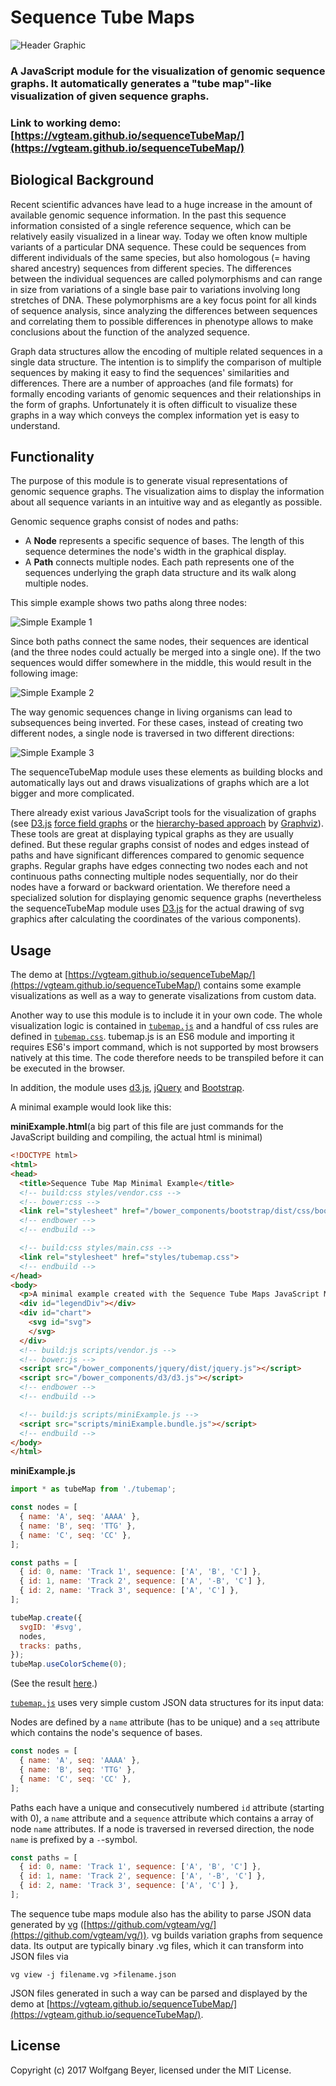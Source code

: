 # Sequence Tube Maps

![Header Graphic](/images/header.png)

### A JavaScript module for the visualization of genomic sequence graphs. It automatically generates a "tube map"-like visualization of given sequence graphs.

### Link to working demo: [https://vgteam.github.io/sequenceTubeMap/](https://vgteam.github.io/sequenceTubeMap/)

## Biological Background

Recent scientific advances have lead to a huge increase in the amount of available genomic sequence information. In the past this sequence information consisted of a single reference sequence, which can be relatively easily visualized in a linear way. Today we often know multiple variants of a particular DNA sequence. These could be sequences from different individuals of the same species, but also homologous (= having shared ancestry) sequences from different species. The differences between the individual sequences are called polymorphisms and can range in size from variations of a single base pair to variations involving long stretches of DNA. These polymorphisms are a key focus point for all kinds of sequence analysis, since analyzing the differences between sequences and correlating them to possible differences in phenotype allows to make conclusions about the function of the analyzed sequence.

Graph data structures allow the encoding of multiple related sequences in a single data structure. The intention is to simplify the comparison of multiple sequences by making it easy to find the sequences' similarities and differences. There are a number of approaches (and file formats) for formally encoding variants of genomic sequences and their relationships in the form of graphs. Unfortunately it is often difficult to visualize these graphs in a way which conveys the complex information yet is easy to understand.

## Functionality

The purpose of this module is to generate visual representations of genomic sequence graphs. The visualization aims to display the information about all sequence variants in an intuitive way and as elegantly as possible.

Genomic sequence graphs consist of nodes and paths:

* A **Node** represents a specific sequence of bases. The length of this sequence determines the node's width in the graphical display.
* A **Path** connects multiple nodes. Each path represents one of the sequences underlying the graph data structure and its walk along multiple nodes.

This simple example shows two paths along three nodes:

![Simple Example 1](/images/example1.png)

Since both paths connect the same nodes, their sequences are identical (and the three nodes could actually be merged into a single one). If the two sequences would differ somewhere in the middle, this would result in the following image:

![Simple Example 2](/images/example2.png)

The way genomic sequences change in living organisms can lead to subsequences being inverted. For these cases, instead of creating two different nodes, a single node is traversed in two different directions:

![Simple Example 3](/images/example3.png)

The sequenceTubeMap module uses these elements as building blocks and automatically lays out and draws visualizations of graphs which are a lot bigger and more complicated.

There already exist various JavaScript tools for the visualization of graphs (see [D3.js](https://d3js.org/) [force field graphs](https://bl.ocks.org/mbostock/4062045) or the [hierarchy-based approach](http://www.graphviz.org/content/fsm) by [Graphviz](http://www.graphviz.org/)). These tools are great at displaying typical graphs as they are usually defined. But these regular graphs consist of nodes and edges instead of paths and have significant differences compared to genomic sequence graphs. Regular graphs have edges connecting two nodes each and not continuous paths connecting multiple nodes sequentially, nor do their nodes have a forward or backward orientation. We therefore need a specialized solution for displaying genomic sequence graphs (nevertheless the sequenceTubeMap module uses [D3.js](https://d3js.org/) for the actual drawing of svg graphics after calculating the coordinates of the various components).

## Usage

The demo at [https://vgteam.github.io/sequenceTubeMap/](https://vgteam.github.io/sequenceTubeMap/) contains some example visualizations as well as a way to generate visalizations from custom data.

Another way to use this module is to include it in your own code. The whole visualization logic is contained in [`tubemap.js`](https://github.com/vgteam/sequenceTubeMap/blob/master/app/scripts/tubemap.js) and a handful of css rules are defined in [`tubemap.css`](https://github.com/vgteam/sequenceTubeMap/blob/master/app/styles/tubemap.css). tubemap.js is an ES6 module and importing it requires ES6's import command, which is not supported by most browsers natively at this time. The code therefore needs to be transpiled before it can be executed in the browser.

In addition, the module uses [d3.js](https://d3js.org/), [jQuery](https://jquery.com/) and [Bootstrap](https://getbootstrap.com/).

A minimal example would look like this:

**miniExample.html**(a big part of this file are just commands for the JavaScript building and compiling, the actual html is minimal)
```html
<!DOCTYPE html>
<html>
<head>
  <title>Sequence Tube Map Minimal Example</title>
  <!-- build:css styles/vendor.css -->
  <!-- bower:css -->
  <link rel="stylesheet" href="/bower_components/bootstrap/dist/css/bootstrap.css" />
  <!-- endbower -->
  <!-- endbuild -->

  <!-- build:css styles/main.css -->
  <link rel="stylesheet" href="styles/tubemap.css">
  <!-- endbuild -->
</head>
<body>
  <p>A minimal example created with the Sequence Tube Maps JavaScript Module:</p>
  <div id="legendDiv"></div>
  <div id="chart">
    <svg id="svg">
    </svg>
  </div>
  <!-- build:js scripts/vendor.js -->
  <!-- bower:js -->
  <script src="/bower_components/jquery/dist/jquery.js"></script>
  <script src="/bower_components/d3/d3.js"></script>
  <!-- endbower -->
  <!-- endbuild -->

  <!-- build:js scripts/miniExample.js -->
  <script src="scripts/miniExample.bundle.js"></script>
  <!-- endbuild -->
</body>
</html>
```

**miniExample.js**
```javascript
import * as tubeMap from './tubemap';

const nodes = [
  { name: 'A', seq: 'AAAA' },
  { name: 'B', seq: 'TTG' },
  { name: 'C', seq: 'CC' },
];

const paths = [
  { id: 0, name: 'Track 1', sequence: ['A', 'B', 'C'] },
  { id: 1, name: 'Track 2', sequence: ['A', '-B', 'C'] },
  { id: 2, name: 'Track 3', sequence: ['A', 'C'] },
];

tubeMap.create({
  svgID: '#svg',
  nodes,
  tracks: paths,
});
tubeMap.useColorScheme(0);
```

(See the result [here](https://vgteam.github.io/sequenceTubeMap/miniExample.html).)

[`tubemap.js`](https://github.com/vgteam/sequenceTubeMap/blob/master/app/scripts/tubemap.js) uses very simple custom JSON data structures for its input data:

Nodes are defined by a `name` attribute (has to be unique) and a `seq` attribute which contains the node's sequence of bases.
```javascript
const nodes = [
  { name: 'A', seq: 'AAAA' },
  { name: 'B', seq: 'TTG' },
  { name: 'C', seq: 'CC' },
];
```
Paths each have a unique and consecutively numbered `id` attribute (starting with 0), a `name` attribute and a `sequence` attribute which contains a array of node `name` attributes. If a node is traversed in reversed direction, the node `name` is prefixed by a `-`-symbol.
```javascript
const paths = [
  { id: 0, name: 'Track 1', sequence: ['A', 'B', 'C'] },
  { id: 1, name: 'Track 2', sequence: ['A', '-B', 'C'] },
  { id: 2, name: 'Track 3', sequence: ['A', 'C'] },
];
```

The sequence tube maps module also has the ability to parse JSON data generated by [vg](https://github.com/vgteam/vg/) ([https://github.com/vgteam/vg/](https://github.com/vgteam/vg/)). vg builds variation graphs from sequence data. Its output are typically binary .vg files, which it can transform into JSON files via
```
vg view -j filename.vg >filename.json
```
JSON files generated in such a way can be parsed and displayed by the demo at [https://vgteam.github.io/sequenceTubeMap/](https://vgteam.github.io/sequenceTubeMap/).

## License
Copyright (c) 2017 Wolfgang Beyer, licensed under the MIT License.
